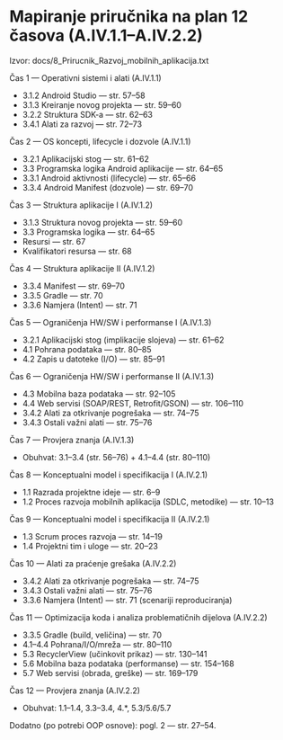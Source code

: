 # Mapiranje priručnika na plan 12 časova (A.IV.1.1–A.IV.2.2)

Izvor: docs/8_Prirucnik_Razvoj_mobilnih_aplikacija.txt

Čas 1 — Operativni sistemi i alati (A.IV.1.1)
- 3.1.2 Android Studio — str. 57–58
- 3.1.3 Kreiranje novog projekta — str. 59–60
- 3.2.2 Struktura SDK-a — str. 62–63
- 3.4.1 Alati za razvoj — str. 72–73

Čas 2 — OS koncepti, lifecycle i dozvole (A.IV.1.1)
- 3.2.1 Aplikacijski stog — str. 61–62
- 3.3 Programska logika Android aplikacije — str. 64–65
- 3.3.1 Android aktivnosti (lifecycle) — str. 65–66
- 3.3.4 Android Manifest (dozvole) — str. 69–70

Čas 3 — Struktura aplikacije I (A.IV.1.2)
- 3.1.3 Struktura novog projekta — str. 59–60
- 3.3 Programska logika — str. 64–65
- Resursi — str. 67
- Kvalifikatori resursa — str. 68

Čas 4 — Struktura aplikacije II (A.IV.1.2)
- 3.3.4 Manifest — str. 69–70
- 3.3.5 Gradle — str. 70
- 3.3.6 Namjera (Intent) — str. 71

Čas 5 — Ograničenja HW/SW i performanse I (A.IV.1.3)
- 3.2.1 Aplikacijski stog (implikacije slojeva) — str. 61–62
- 4.1 Pohrana podataka — str. 80–85
- 4.2 Zapis u datoteke (I/O) — str. 85–91

Čas 6 — Ograničenja HW/SW i performanse II (A.IV.1.3)
- 4.3 Mobilna baza podataka — str. 92–105
- 4.4 Web servisi (SOAP/REST, Retrofit/GSON) — str. 106–110
- 3.4.2 Alati za otkrivanje pogrešaka — str. 74–75
- 3.4.3 Ostali važni alati — str. 75–76

Čas 7 — Provjera znanja (A.IV.1.3)
- Obuhvat: 3.1–3.4 (str. 56–76) + 4.1–4.4 (str. 80–110)

Čas 8 — Konceptualni model i specifikacija I (A.IV.2.1)
- 1.1 Razrada projektne ideje — str. 6–9
- 1.2 Proces razvoja mobilnih aplikacija (SDLC, metodike) — str. 10–13

Čas 9 — Konceptualni model i specifikacija II (A.IV.2.1)
- 1.3 Scrum proces razvoja — str. 14–19
- 1.4 Projektni tim i uloge — str. 20–23

Čas 10 — Alati za praćenje grešaka (A.IV.2.2)
- 3.4.2 Alati za otkrivanje pogrešaka — str. 74–75
- 3.4.3 Ostali važni alati — str. 75–76
- 3.3.6 Namjera (Intent) — str. 71 (scenariji reproduciranja)

Čas 11 — Optimizacija koda i analiza problematičnih dijelova (A.IV.2.2)
- 3.3.5 Gradle (build, veličina) — str. 70
- 4.1–4.4 Pohrana/I/O/mreža — str. 80–110
- 5.3 RecyclerView (učinkovit prikaz) — str. 130–141
- 5.6 Mobilna baza podataka (performanse) — str. 154–168
- 5.7 Web servisi (obrada, greške) — str. 169–179

Čas 12 — Provjera znanja (A.IV.2.2)
- Obuhvat: 1.1–1.4, 3.3–3.4, 4.*, 5.3/5.6/5.7

Dodatno (po potrebi OOP osnove): pogl. 2 — str. 27–54.